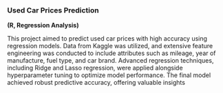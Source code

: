 ### Used Car Prices Prediction  
**(R, Regression Analysis)**  

This project aimed to predict used car prices with high accuracy using regression models. Data from Kaggle was utilized, and extensive feature engineering was conducted to include attributes such as mileage, year of manufacture, fuel type, and car brand. Advanced regression techniques, including Ridge and Lasso regression, were applied alongside hyperparameter tuning to optimize model performance. The final model achieved robust predictive accuracy, offering valuable insights

